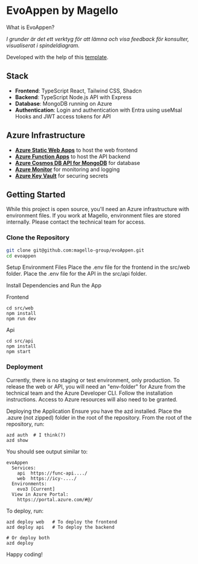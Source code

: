 # EvoAppen by Magello

What is EvoAppen?

*I grunder är det ett verktyg för att lämna och visa feedback för konsulter, visualiserat i spindeldiagram.*

Developed with the help of this [template](https://learn.microsoft.com/en-us/samples/azure-samples/todo-nodejs-mongo-swa-func/todo-nodejs-mongo-swa-func/).

## Stack
- **Frontend**: TypeScript React, Tailwind CSS, Shadcn
- **Backend**: TypeScript Node.js API with Express
- **Database**: MongoDB running on Azure
- **Authentication**: Login and authentication with Entra using useMsal Hooks and JWT access tokens for API

## Azure Infrastructure
- [**Azure Static Web Apps**](https://docs.microsoft.com/azure/static-web-apps/) to host the web frontend
- [**Azure Function Apps**](https://docs.microsoft.com/azure/azure-functions/) to host the API backend
- [**Azure Cosmos DB API for MongoDB**](https://docs.microsoft.com/azure/cosmos-db/mongodb/mongodb-introduction) for database
- [**Azure Monitor**](https://docs.microsoft.com/azure/azure-monitor/) for monitoring and logging
- [**Azure Key Vault**](https://docs.microsoft.com/azure/key-vault/) for securing secrets

## Getting Started

While this project is open source, you'll need an Azure infrastructure with environment files. If you work at Magello, environment files are stored internally. Please contact the technical team for access.

### Clone the Repository
```bash
git clone git@github.com:magello-group/evoAppen.git
cd evoappen
```
Setup Environment Files
Place the .env file for the frontend in the src/web folder.
Place the .env file for the API in the src/api folder.

Install Dependencies and Run the App

Frontend

```
cd src/web
npm install
npm run dev
```

Api
```
cd src/api
npm install
npm start
```

### Deployment
Currently, there is no staging or test environment, only production. To release the web or API, you will need an "env-folder" for Azure from the technical team and the Azure Developer CLI. Follow the installation instructions. Access to Azure resources will also need to be granted.

Deploying the Application
Ensure you have the azd installed.
Place the .azure (not zipped) folder in the root of the repository.
From the root of the repository, run:

```
azd auth  # I think(?)
azd show
```

You should see output similar to:

```
evoAppen
  Services:
    api  https://func-api..../
    web  https://icy-..../
  Environments:
    evo3 [Current]
  View in Azure Portal:
    https://portal.azure.com/#@/

````

To deploy, run:
```
azd deploy web   # To deploy the frontend
azd deploy api   # To deploy the backend

# Or deploy both
azd deploy
```

Happy coding!

